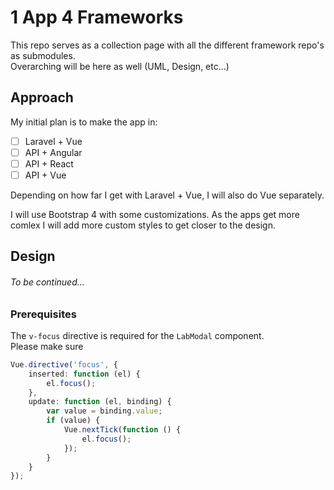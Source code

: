 # 1 App 4 Frameworks
This repo serves as a collection page with all the different framework repo's as submodules.\
Overarching will be here as well (UML, Design, etc...)


## Approach
My initial plan is to make the app in:

- [ ] Laravel + Vue
- [ ] API + Angular
- [ ] API + React
- [ ] API + Vue

Depending on how far I get with Laravel + Vue, I will also do Vue separately.

I will use Bootstrap 4 with some customizations. As the apps get more comlex I will add more custom styles to get closer to the design.

## Design
###### To be continued...

### Prerequisites
The `v-focus` directive is required for the `LabModal` component.\
Please make sure

```typescript
Vue.directive('focus', {
    inserted: function (el) {
        el.focus();
    },
    update: function (el, binding) {
        var value = binding.value;
        if (value) {
            Vue.nextTick(function () {
                el.focus();
            });
        }
    }
});
```
